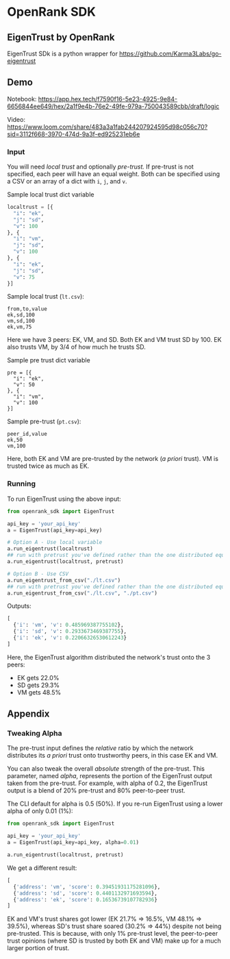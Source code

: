 # OpenRank SDK

## EigenTrust by OpenRank
EigenTrust SDk is a python wrapper for https://github.com/Karma3Labs/go-eigentrust

## Demo
Notebook: https://app.hex.tech/f7590f16-5e23-4925-9e84-6656844ee649/hex/2a1f9e4b-76e2-49fe-979a-750043589cbb/draft/logic

Video: https://www.loom.com/share/483a3a1fab244207924595d98c056c70?sid=3112f668-3970-474d-9a3f-ed925231eb6e


### Input

You will need *local trust* and optionally *pre-trust.*  If pre-trust is not specified, each peer will have an equal weight. Both can be specified
using a CSV or an array of a dict with `i`, `j`, and `v`.

Sample local trust dict variable

```python
localtrust = [{
  "i": "ek",
  "j": "sd",
  "v": 100
}, {
  "i": "vm",
  "j": "sd",
  "v": 100
}, {
  "i": "ek",
  "j": "sd",
  "v": 75
}]
```

Sample local trust (`lt.csv`):

```csv
from,to,value
ek,sd,100
vm,sd,100
ek,vm,75
```

Here we have 3 peers: EK, VM, and SD.
Both EK and VM trust SD by 100.
EK also trusts VM, by 3/4 of how much he trusts SD.

Sample pre trust dict variable
```csv
pre = [{
  "i": "ek",
  "v": 50
}, {
  "i": "vm",
  "v": 100
}]
```

Sample pre-trust (`pt.csv`):

```csv
peer_id,value
ek,50
vm,100
```

Here, both EK and VM are pre-trusted by the network (*a priori* trust).
VM is trusted twice as much as EK.

### Running

To run EigenTrust using the above input:

```python
from openrank_sdk import EigenTrust

api_key = 'your_api_key'
a = EigenTrust(api_key=api_key)

# Option A - Use local variable
a.run_eigentrust(localtrust)
## run with pretrust you've defined rather than the one distributed equally
a.run_eigentrust(localtrust, pretrust)

# Option B - Use CSV
a.run_eigentrust_from_csv("./lt.csv")
## run with pretrust you've defined rather than the one distributed equally
a.run_eigentrust_from_csv("./lt.csv", "./pt.csv")

```

Outputs:
```python
[
  {'i': 'vm', 'v': 0.485969387755102},
  {'i': 'sd', 'v': 0.2933673469387755},
  {'i': 'ek', 'v': 0.22066326530612243}
]
```

Here, the EigenTrust algorithm distributed the network's trust onto the 3 peers:

* EK gets 22.0%
* SD gets 29.3%
* VM gets 48.5%

## Appendix

### Tweaking Alpha

The pre-trust input defines the *relative* ratio
by which the network distributes its *a priori* trust onto trustworthy peers,
in this case EK and VM.

You can also tweak the overall *absolute* strength of the pre-trust.
This parameter, named *alpha*,
represents the portion of the EigenTrust output taken from the pre-trust.
For example, with alpha of 0.2, the EigenTrust output is a blend of 20%
pre-trust and 80% peer-to-peer trust.

The CLI default for alpha is 0.5 (50%).  If you re-run EigenTrust using a lower
alpha of only 0.01 (1%):

```python
from openrank_sdk import EigenTrust

api_key = 'your_api_key'
a = EigenTrust(api_key=api_key, alpha=0.01)

a.run_eigentrust(localtrust, pretrust)
```

We get a different result:

```python
[
  {'address': 'vm', 'score': 0.39451931175281096},
  {'address': 'sd', 'score': 0.4401132971693594},
  {'address': 'ek', 'score': 0.16536739107782936}
]
```

EK and VM's trust shares got lower (EK 21.7% ⇒ 16.5%, VM 48.1% ⇒ 39.5%),
whereas SD's trust share soared (30.2% ⇒ 44%) despite not being pre-trusted.
This is because, with only 1% pre-trust level,
the peer-to-peer trust opinions (where SD is trusted by both EK and VM)
make up for a much larger portion of trust.
